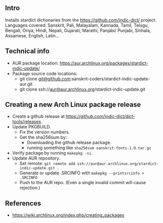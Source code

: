 ## Intro
Installs stardict dictionaries from the https://github.com/indic-dict/ project. Languages covered: Sanskrit, Pali, Malayalam, Kannada, Tamil, Telugu, Bengali, Oriya, Hindi, Nepali, Gujarati, Marathi, Panjabi/ Punjabi, Sinhala, Assamese, English, Latin...

## Technical info
- AUR package location: <https://aur.archlinux.org/packages/stardict-indic-update/>
- Package source code locations:
    - git clone git@github.com:sanskrit-coders/stardict-indic-update-aur.git
    - git clone ssh://aur@aur.archlinux.org/stardict-indic-update.git

## Creating a new Arch Linux package release
- Create a github release at <https://github.com/indic-dict/dict-tools/releases>.
- Update PKGBUILD.
  - Fix the version numbers.
  - Get the sha256sum by:
    - Downloading the github release package.
    - running something like `sha256sum sanskrit-fonts-1.0.tar.gz`
- Verify package by running `makepkg -si`.
- Update AUR repository.
  - Set remote: `git remote add ssh://aur@aur.archlinux.org/stardict-indic-update.git .`
  - Generate or update .SRCINFO with `makepkg --printsrcinfo > .SRCINFO`
  - Push to the AUR repo. (Even a single invalid commit will cause rejection.)

## References
- https://wiki.archlinux.org/index.php/creating_packages

